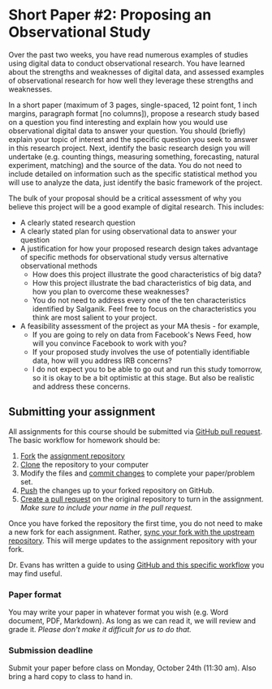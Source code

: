 # Short Paper #2: Proposing an Observational Study

Over the past two weeks, you have read numerous examples of studies using digital data to conduct observational research. You have learned about the strengths and weaknesses of digital data, and assessed examples of observational research for how well they leverage these strengths and weaknesses.

In a short paper (maximum of 3 pages, single-spaced, 12 point font, 1 inch margins, paragraph format [no columns]), propose a research study based on a question you find interesting and explain how you would use observational digital data to answer your question. You should (briefly) explain your topic of interest and the specific question you seek to answer in this research project. Next, identify the basic research design you will undertake (e.g. counting things, measuring something, forecasting, natural experiment, matching) and the source of the data. You do not need to include detailed on information such as the specific statistical method you will use to analyze the data, just identify the basic framework of the project.

The bulk of your proposal should be a critical assessment of why you believe this project will be a good example of digital research. This includes:

* A clearly stated research question
* A clearly stated plan for using observational data to answer your question
* A justification for how your proposed research design takes advantage of specific methods for observational study versus alternative observational methods
    * How does this project illustrate the good characteristics of big data?
    * How this project illustrate the bad characteristics of big data, and how you plan to overcome these weaknesses?
    * You do not need to address every one of the ten characteristics identified by Salganik. Feel free to focus on the characteristics you think are most salient to your project.
* A feasibility assessment of the project as your MA thesis - for example,
    * If you are going to rely on data from Facebook's News Feed, how will you convince Facebook to work with you?
    * If your proposed study involves the use of potentially identifiable data, how will you address IRB concerns?
    * I do not expect you to be able to go out and run this study tomorrow, so it is okay to be a bit optimistic at this stage. But also be realistic and address these concerns.


## Submitting your assignment

All assignments for this course should be submitted via [GitHub pull request](https://help.github.com/articles/about-pull-requests/). The basic workflow for homework should be:

1. [Fork](https://guides.github.com/activities/forking/) the [assignment repository](https://github.com/UC-MACSS/persp-analysis-assign)
1. [Clone](https://help.github.com/articles/cloning-a-repository/) the repository to your computer
1. Modify the files and [commit changes](https://git-scm.com/book/en/v2/Git-Basics-Recording-Changes-to-the-Repository) to complete your paper/problem set.
1. [Push](https://help.github.com/articles/pushing-to-a-remote/) the changes up to your forked repository on GitHub.
1. [Create a pull request](https://help.github.com/articles/creating-a-pull-request) on the original repository to turn in the assignment. *Make sure to include your name in the pull request.*

Once you have forked the repository the first time, you do not need to make a new fork for each assignment. Rather, [sync your fork with the upstream repository](https://help.github.com/articles/syncing-a-fork/). This will merge updates to the assignment repository with your fork.

Dr. Evans has written a guide to using [GitHub and this specific workflow](../handouts/git_tutorial.pdf) you may find useful.

### Paper format

You may write your paper in whatever format you wish (e.g. Word document, PDF, Markdown). As long as we can read it, we will review and grade it. *Please don't make it difficult for us to do that.*

### Submission deadline

Submit your paper before class on Monday, October 24th (11:30 am). Also bring a hard copy to class to hand in.










